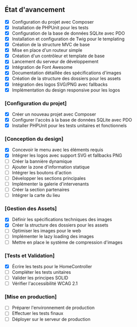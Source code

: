## État d'avancement

- [x] Configuration du projet avec Composer
- [x] Installation de PHPUnit pour les tests
- [x] Configuration de la base de données SQLite avec PDO
- [x] Installation et configuration de Twig pour le templating
- [x] Création de la structure MVC de base
- [x] Mise en place d'un routeur simple
- [x] Création d'un contrôleur et template de base
- [x] Lancement du serveur de développement
- [x] Intégration de Font Awesome
- [x] Documentation détaillée des spécifications d'images
- [x] Création de la structure des dossiers pour les assets
- [x] Intégration des logos SVG/PNG avec fallbacks
- [x] Implémentation du design responsive pour les logos

### [Configuration du projet]

- [x] Créer un nouveau projet avec Composer
- [x] Configurer l'accès à la base de données SQLite avec PDO
- [x] Installer PHPUnit pour les tests unitaires et fonctionnels

### [Conception du design]

- [x] Concevoir le menu avec les éléments requis
- [x] Intégrer les logos avec support SVG et fallbacks PNG
- [ ] Créer la bannière dynamique
- [ ] Ajouter la zone d'information statique
- [ ] Intégrer les boutons d'action
- [ ] Développer les sections principales
- [ ] Implémenter la galerie d'intervenants
- [ ] Créer la section partenaires
- [ ] Intégrer la carte du lieu

### [Gestion des Assets]

- [x] Définir les spécifications techniques des images
- [x] Créer la structure des dossiers pour les assets
- [ ] Optimiser les images pour le web
- [ ] Implémenter le lazy loading des images
- [ ] Mettre en place le système de compression d'images

### [Tests et Validation]

- [x] Écrire les tests pour le HomeController
- [ ] Compléter les tests unitaires
- [ ] Valider les principes SOLID
- [ ] Vérifier l'accessibilité WCAG 2.1

### [Mise en production]

- [ ] Préparer l'environnement de production
- [ ] Effectuer les tests finaux
- [ ] Déployer sur le serveur de production
